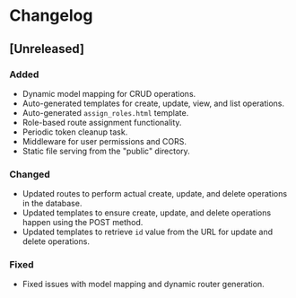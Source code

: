 # Changelog

## [Unreleased]

### Added
- Dynamic model mapping for CRUD operations.
- Auto-generated templates for create, update, view, and list operations.
- Auto-generated `assign_roles.html` template.
- Role-based route assignment functionality.
- Periodic token cleanup task.
- Middleware for user permissions and CORS.
- Static file serving from the "public" directory.

### Changed
- Updated routes to perform actual create, update, and delete operations in the database.
- Updated templates to ensure create, update, and delete operations happen using the POST method.
- Updated templates to retrieve `id` value from the URL for update and delete operations.

### Fixed
- Fixed issues with model mapping and dynamic router generation.